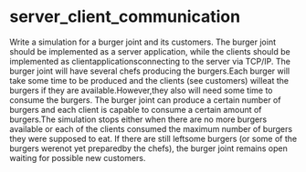 # server_client_communication
Write  a  simulation  for  a  burger  joint  and  its customers.  The  burger  joint  should  be implemented  as  a  server  application,  while  the clients  should  be  implemented  as clientapplicationsconnecting  to  the  server  via  TCP/IP. The  burger  joint  will  have several  chefs producing  the  burgers.Each  burger  will  take  some  time  to  be  produced  and  the  clients  (see customers) willeat the burgers if they are available.However,they also will need some time to consume the burgers. The burger joint can produce a certain number of burgers and each client is capable to consume a certain amount of burgers.The simulation stops either when there are no more burgers available or each of the clients consumed the maximum number of burgers they were supposed to eat. If there are still leftsome burgers (or some of the burgers werenot yet preparedby the chefs), the burger joint remains open waiting for possible new customers. 
